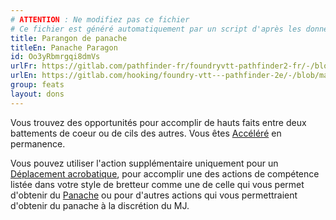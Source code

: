 ```yaml
---
# ATTENTION : Ne modifiez pas ce fichier
# Ce fichier est généré automatiquement par un script d'après les données du module Foundry VTT officiel et de sa traduction
title: Parangon de panache
titleEn: Panache Paragon
id: Oo3yRbmrgqi8dmVs
urlFr: https://gitlab.com/pathfinder-fr/foundryvtt-pathfinder2-fr/-/blob/master/data/feats/Oo3yRbmrgqi8dmVs.htm
urlEn: https://gitlab.com/hooking/foundry-vtt---pathfinder-2e/-/blob/master/packs/data/feats.db/panache-paragon.json
group: feats
layout: dons
---
```

Vous trouvez des opportunités pour accomplir de hauts faits entre deux battements de coeur ou de cils des autres. Vous êtes [Accéléré](../conditions/accéléré.md) en permanence.

Vous pouvez utiliser l'action supplémentaire uniquement pour un [Déplacement acrobatique](../actions/déplacement-acrobatique.md), pour accomplir une des actions de compétence listée dans votre style de bretteur comme une de celle qui vous permet d'obtenir du [Panache](../class-features/panache.md) ou pour d'autres actions qui vous permettraient d'obtenir du panache à la discrétion du MJ.


